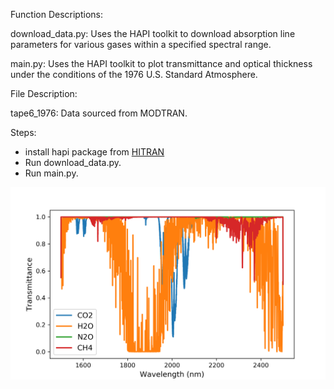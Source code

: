 Function Descriptions:

download_data.py: Uses the HAPI toolkit to download absorption line parameters for various gases within a specified spectral range.

main.py: Uses the HAPI toolkit to plot transmittance and optical thickness under the conditions of the 1976 U.S. Standard Atmosphere.

File Description:

tape6_1976: Data sourced from MODTRAN.

Steps:
- install hapi package from [HITRAN](https://hitran.org/hapi/)
- Run download_data.py.
- Run main.py.


![Transmittance](Transmittance.png)
